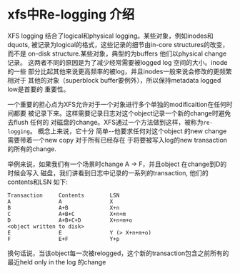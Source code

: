 # xfs中Re-logging 介绍
XFS logging 结合了logical和physical logging。某些对象，例如inodes和dquots, 
被记录为logical的格式，这些记录的细节由in-core structures的改变，而不是
on-disk structure.某些对象，典型的为buffers 他们以physical change 记录。
这两者不同的原因是为了减少经常需要被logged log 空间的大小。inode的一些
部分比起其他来说更高频率的被log，并且inodes一般来说会修改的更频繁相对于
其他的对象（superblock buffer要例外），所以保持metadata logged low是首要的
重要性。

一个重要的担心点为XFS允许对于一个对象进行多个单独的modificaition在任何时间都要
被记录下来。这样需要记录日志对这个object记录一个新的change时避免去flush 任何的
对磁盘的change。XFS通过一个方法做到这样，被称为`re-logging`。 概念上来说，它十分
简单--他要求任何对这个object 的new change 需要带着一个new copy 对于所有已经存在
于将要被写入log的new transaction的所有的change. 

举例来说，如果我们有一个场景时change A -> F，并且object 在change到D的时候会写入
磁盘，我们讲看到日志中记录的一系列的transaction, 他们的contents和LSN 如下:

```
Transaction     Contents        LSN
A               A               X
B               A+B             X+n
C               A+B+C           X+n+m
D               A+B+C+D         X+n+m+o
<object written to disk>
E               E               Y (> X+n+m+o)
F               E+F             Y+p
```
换句话说，当该object每一次被relogged，这个新的transaction包含之前所有的最近held only 
in the log 的change 


